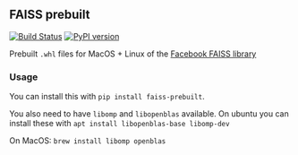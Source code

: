 ## FAISS prebuilt

[![Build Status](https://travis-ci.org/onfido/faiss_prebuilt.svg?branch=master)](https://travis-ci.org/onfido/faiss_prebuilt)
[![PyPI version](https://img.shields.io/pypi/v/faiss-prebuilt.svg)](https://pypi.org/project/faiss-prebuilt/)

Prebuilt `.whl` files for MacOS + Linux of the [Facebook FAISS library](https://github.com/facebookresearch/faiss)

### Usage

You can install this with `pip install faiss-prebuilt`.

You also need to have `libomp` and `libopenblas` available. On ubuntu you can install these with `apt install libopenblas-base libomp-dev`

On MacOS: `brew install libomp openblas`
